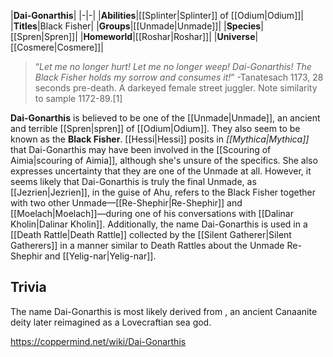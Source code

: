 |**Dai-Gonarthis**|
|-|-|
|**Abilities**|[[Splinter\|Splinter]] of [[Odium\|Odium]]|
|**Titles**|Black Fisher|
|**Groups**|[[Unmade\|Unmade]]|
|**Species**|[[Spren\|Spren]]|
|**Homeworld**|[[Roshar\|Roshar]]|
|**Universe**|[[Cosmere\|Cosmere]]|

>“*Let me no longer hurt! Let me no longer weep! Dai-Gonarthis! The Black Fisher holds my sorrow and consumes it!*”
\-Tanatesach 1173, 28 seconds pre-death. A darkeyed female street juggler. Note similarity to sample 1172-89.[1]


**Dai-Gonarthis** is believed to be one of the [[Unmade\|Unmade]], an ancient and terrible [[Spren\|spren]] of [[Odium\|Odium]]. They also seem to be known as the **Black Fisher**.
[[Hessi\|Hessi]] posits in *[[Mythica\|Mythica]]* that Dai-Gonarthis may have been involved in the [[Scouring of Aimia\|scouring of Aimia]], although she's unsure of the specifics. She also expresses uncertainty that they are one of the Unmade at all. However, it seems likely that Dai-Gonarthis is truly the final Unmade, as [[Jezrien\|Jezrien]], in the guise of Ahu, refers to the Black Fisher together with two other Unmade—[[Re-Shephir\|Re-Shephir]] and [[Moelach\|Moelach]]—during one of his conversations with [[Dalinar Kholin\|Dalinar Kholin]]. Additionally, the name Dai-Gonarthis is used in a [[Death Rattle\|Death Rattle]] collected by the [[Silent Gatherer\|Silent Gatherers]] in a manner similar to Death Rattles about the Unmade Re-Shephir and [[Yelig-nar\|Yelig-nar]].

## Trivia
The name Dai-Gonarthis is most likely derived from , an ancient Canaanite deity later reimagined as a Lovecraftian sea god.


https://coppermind.net/wiki/Dai-Gonarthis